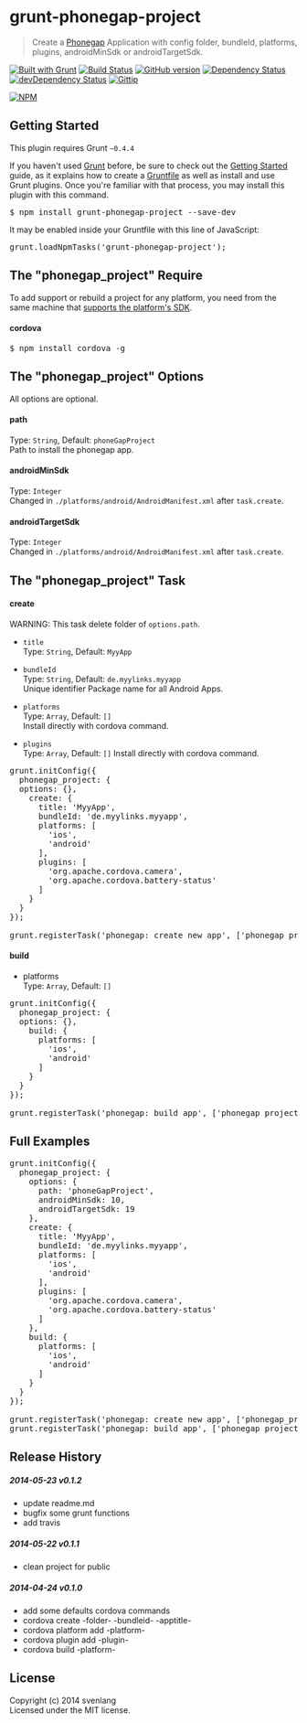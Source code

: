 # grunt-phonegap-project
> Create a [Phonegap](http://www.phonegap.com) Application with config folder, bundleId, platforms, plugins, androidMinSdk or androidTargetSdk.

[![Built with Grunt](https://cdn.gruntjs.com/builtwith.png)](http://gruntjs.com/) [![Build Status](https://travis-ci.org/CoHyper/grunt-phonegap-project.svg?branch=master)](https://travis-ci.org/CoHyper/grunt-phonegap-project) [![GitHub version](https://badge.fury.io/gh/CoHyper%2Fgrunt-phonegap-project.svg)](http://badge.fury.io/gh/CoHyper%2Fgrunt-phonegap-project) [![Dependency Status](https://david-dm.org/CoHyper/grunt-phonegap-project.png)](https://david-dm.org/CoHyper/grunt-phonegap-project) 
[![devDependency Status](https://david-dm.org/CoHyper/grunt-phonegap-project/dev-status.png)](https://david-dm.org/CoHyper/grunt-phonegap-project#info=devDependencies) [![Gittip](http://img.shields.io/gittip/CoHyper.png)](https://www.gittip.com/CoHyper/)

[![NPM](https://nodei.co/npm/grunt-phonegap-project.png?downloads=true)](https://nodei.co/npm/grunt-phonegap-project/)

## Getting Started
This plugin requires Grunt `~0.4.4`

If you haven't used [Grunt](http://gruntjs.com/) before, be sure to check out the [Getting Started](http://gruntjs.com/getting-started) guide, as it explains how to create a [Gruntfile](http://gruntjs.com/sample-gruntfile) as well as install and use Grunt plugins. Once you're familiar with that process, you may install this plugin with this command.

<pre>
$ npm install grunt-phonegap-project --save-dev
</pre>

It may be enabled inside your Gruntfile with this line of JavaScript:

<pre>
grunt.loadNpmTasks('grunt-phonegap-project');
</pre>

## The "phonegap_project" Require
To add support or rebuild a project for any platform, you need from the same machine that [supports the platform's SDK](http://docs.phonegap.com/en/edge/guide_cli_index.md.html).

#### cordova
<pre>
$ npm install cordova -g
</pre>

## The "phonegap_project" Options
All options are optional.

#### path
Type: `String`, Default: `phoneGapProject`<br />
Path to install the phonegap app.

#### androidMinSdk
Type: `Integer`<br />
Changed in `./platforms/android/AndroidManifest.xml` after `task.create`.

#### androidTargetSdk
Type: `Integer`<br />
Changed in `./platforms/android/AndroidManifest.xml` after `task.create`.

## The "phonegap_project" Task

#### create
WARNING: This task delete folder of `options.path`.

* `title`<br />
Type: `String`, Default: `MyyApp`

* `bundleId`<br />
Type: `String`, Default: `de.myylinks.myyapp`<br />
Unique identifier Package name for all Android Apps.

* `platforms`<br />
Type: `Array`, Default: `[]`<br />
Install directly with cordova command.

* `plugins`<br />
Type: `Array`, Default: `[]`
Install directly with cordova command.

<pre>
grunt.initConfig({
  phonegap_project: {
  options: {},
    create: {
      title: 'MyyApp',
      bundleId: 'de.myylinks.myyapp',
      platforms: [
        'ios',
        'android'
      ],
      plugins: [
        'org.apache.cordova.camera',
        'org.apache.cordova.battery-status'
      ]
    }
  }
});

grunt.registerTask('phonegap: create new app', ['phonegap_project:create']);
</pre>

#### build
* platforms<br />
Type: `Array`, Default: `[]`

<pre>
grunt.initConfig({
  phonegap_project: {
  options: {},
    build: {
      platforms: [
        'ios',
        'android'
      ]
    }
  }
});

grunt.registerTask('phonegap: build app', ['phonegap_project:build']);
</pre>

## Full Examples
<pre>
grunt.initConfig({
  phonegap_project: {
    options: {
      path: 'phoneGapProject',
      androidMinSdk: 10,
      androidTargetSdk: 19
    },
    create: {
      title: 'MyyApp',
      bundleId: 'de.myylinks.myyapp',
      platforms: [
        'ios',
        'android'
      ],
      plugins: [
        'org.apache.cordova.camera',
        'org.apache.cordova.battery-status'
      ]
    },
    build: {
      platforms: [
        'ios',
        'android'
      ]
    }
  }
});

grunt.registerTask('phonegap: create new app', ['phonegap_project:create']);
grunt.registerTask('phonegap: build app', ['phonegap_project:build']);
</pre>

## Release History

##### 2014-05-23 v0.1.2
* update readme.md
* bugfix some grunt functions
* add travis

##### 2014-05-22 v0.1.1
* clean project for public

##### 2014-04-24 v0.1.0
* add some defaults cordova commands
* cordova create -folder- -bundleid- -apptitle-
* cordova platform add -platform-
* cordova plugin add -plugin-
* cordova build -platform-

## License
Copyright (c) 2014 svenlang<br />
Licensed under the MIT license.